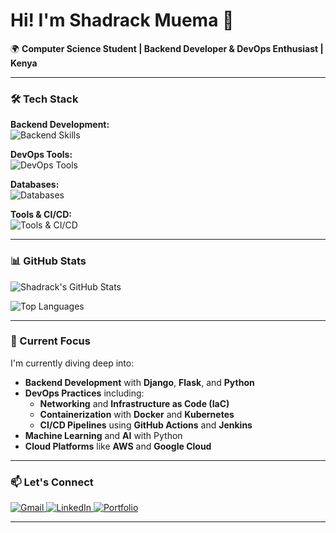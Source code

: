 # Hi! I'm Shadrack Muema 👋

🌍 **Computer Science Student | Backend Developer & DevOps Enthusiast | Kenya**

---

### 🛠️ Tech Stack

**Backend Development:**  
<img src="https://skillicons.dev/icons?i=python,django,flask,nodejs,express" alt="Backend Skills" />

**DevOps Tools:**  
<img src="https://skillicons.dev/icons?i=docker,kubernetes,aws,githubactions,linux,jenkins" alt="DevOps Tools" />

**Databases:**  
<img src="https://skillicons.dev/icons?i=mysql,mongodb,postgresql" alt="Databases" />

**Tools & CI/CD:**  
<img src="https://skillicons.dev/icons?i=git,vscode,pycharm" alt="Tools & CI/CD" />

---

### 📊 GitHub Stats

![Shadrack's GitHub Stats](https://github-readme-stats.vercel.app/api?username=ShadrackMwema&show_icons=true&theme=radical&hide_border=true)

![Top Languages](https://github-readme-stats.vercel.app/api/top-langs/?username=ShadrackMwema&layout=compact&theme=radical&hide_border=true)

---

### 🌱 Current Focus

I'm currently diving deep into:
- **Backend Development** with **Django**, **Flask**, and **Python**
- **DevOps Practices** including:
  - **Networking** and **Infrastructure as Code (IaC)**
  - **Containerization** with **Docker** and **Kubernetes**
  - **CI/CD Pipelines** using **GitHub Actions** and **Jenkins**
- **Machine Learning** and **AI** with Python
- **Cloud Platforms** like **AWS** and **Google Cloud**

---

### 📫 Let's Connect

<div id="badges">
  <a href="mailto:mutinda.shadrack20@gmail.com">
    <img src="https://img.shields.io/badge/Gmail-D14836?style=for-the-badge&logo=gmail&logoColor=white" alt="Gmail" />
  </a>
  <a href="https://www.linkedin.com/in/shadrack-mutinda-2b5813239" target="_blank">
    <img src="https://img.shields.io/badge/LinkedIn-0077B5?style=for-the-badge&logo=linkedin&logoColor=white" alt="LinkedIn" />
  </a>
  <a href="https://shadrack-mutinda.vercel.app/" target="_blank">
    <img src="https://img.shields.io/badge/Portfolio-FF5722?style=for-the-badge&logo=todoist&logoColor=white" alt="Portfolio" />
  </a>
</div>

---

